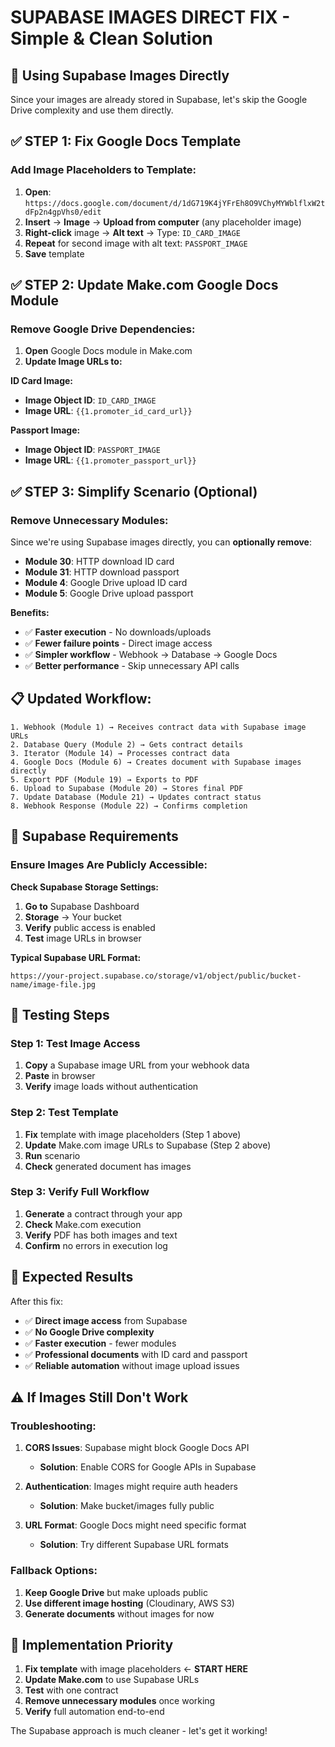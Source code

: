 # SUPABASE IMAGES DIRECT FIX - Simple & Clean Solution

## 🎯 **Using Supabase Images Directly**

Since your images are already stored in Supabase, let's skip the Google Drive complexity and use them directly.

## ✅ **STEP 1: Fix Google Docs Template**

### **Add Image Placeholders to Template:**
1. **Open**: `https://docs.google.com/document/d/1dG719K4jYFrEh8O9VChyMYWblflxW2tdFp2n4gpVhs0/edit`
2. **Insert** → **Image** → **Upload from computer** (any placeholder image)
3. **Right-click** image → **Alt text** → Type: `ID_CARD_IMAGE`
4. **Repeat** for second image with alt text: `PASSPORT_IMAGE`
5. **Save** template

## ✅ **STEP 2: Update Make.com Google Docs Module**

### **Remove Google Drive Dependencies:**
1. **Open** Google Docs module in Make.com
2. **Update Image URLs to:**

**ID Card Image:**
- **Image Object ID**: `ID_CARD_IMAGE`
- **Image URL**: `{{1.promoter_id_card_url}}`

**Passport Image:**
- **Image Object ID**: `PASSPORT_IMAGE`
- **Image URL**: `{{1.promoter_passport_url}}`

## ✅ **STEP 3: Simplify Scenario (Optional)**

### **Remove Unnecessary Modules:**
Since we're using Supabase images directly, you can **optionally remove**:
- **Module 30**: HTTP download ID card
- **Module 31**: HTTP download passport  
- **Module 4**: Google Drive upload ID card
- **Module 5**: Google Drive upload passport

**Benefits:**
- ✅ **Faster execution** - No downloads/uploads
- ✅ **Fewer failure points** - Direct image access
- ✅ **Simpler workflow** - Webhook → Database → Google Docs
- ✅ **Better performance** - Skip unnecessary API calls

## 📋 **Updated Workflow:**

```
1. Webhook (Module 1) → Receives contract data with Supabase image URLs
2. Database Query (Module 2) → Gets contract details
3. Iterator (Module 14) → Processes contract data
4. Google Docs (Module 6) → Creates document with Supabase images directly
5. Export PDF (Module 19) → Exports to PDF
6. Upload to Supabase (Module 20) → Stores final PDF
7. Update Database (Module 21) → Updates contract status
8. Webhook Response (Module 22) → Confirms completion
```

## 🔧 **Supabase Requirements**

### **Ensure Images Are Publicly Accessible:**

**Check Supabase Storage Settings:**
1. **Go to** Supabase Dashboard
2. **Storage** → Your bucket
3. **Verify** public access is enabled
4. **Test** image URLs in browser

**Typical Supabase URL Format:**
```
https://your-project.supabase.co/storage/v1/object/public/bucket-name/image-file.jpg
```

## 🧪 **Testing Steps**

### **Step 1: Test Image Access**
1. **Copy** a Supabase image URL from your webhook data
2. **Paste** in browser
3. **Verify** image loads without authentication

### **Step 2: Test Template**
1. **Fix** template with image placeholders (Step 1 above)
2. **Update** Make.com image URLs to Supabase (Step 2 above)
3. **Run** scenario
4. **Check** generated document has images

### **Step 3: Verify Full Workflow**
1. **Generate** a contract through your app
2. **Check** Make.com execution
3. **Verify** PDF has both images and text
4. **Confirm** no errors in execution log

## 🎉 **Expected Results**

After this fix:
- ✅ **Direct image access** from Supabase
- ✅ **No Google Drive complexity**
- ✅ **Faster execution** - fewer modules
- ✅ **Professional documents** with ID card and passport
- ✅ **Reliable automation** without image upload issues

## ⚠️ **If Images Still Don't Work**

### **Troubleshooting:**

1. **CORS Issues**: Supabase might block Google Docs API
   - **Solution**: Enable CORS for Google APIs in Supabase
   
2. **Authentication**: Images might require auth headers
   - **Solution**: Make bucket/images fully public
   
3. **URL Format**: Google Docs might need specific format
   - **Solution**: Try different Supabase URL formats

### **Fallback Options:**

1. **Keep Google Drive** but make uploads public
2. **Use different image hosting** (Cloudinary, AWS S3)
3. **Generate documents** without images for now

## 🚀 **Implementation Priority**

1. **Fix template** with image placeholders ← **START HERE**
2. **Update Make.com** to use Supabase URLs
3. **Test** with one contract
4. **Remove unnecessary modules** once working
5. **Verify** full automation end-to-end

The Supabase approach is much cleaner - let's get it working!
